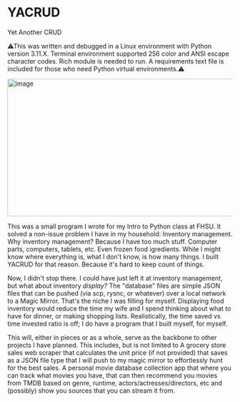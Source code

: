# YACRUD
Yet Another CRUD

⚠This was written and debugged in a Linux environment with Python version 3.11.X.
Terminal environment supported 256 color and ANSI escape character codes.
Rich module is needed to run.
A requirements text file is included for those who need Python virtual environments.⚠

<img width="885" height="308" alt="image" src="https://github.com/user-attachments/assets/b6b907c7-756f-46d9-91c1-50a5f7520637" />

This was a small program I wrote for my Intro to Python class at FHSU. It solved a non-issue problem I have in my household:
Inventory management.
Why inventory management?
Because I have too much stuff.
Computer parts, computers, tablets, etc.
Even frozen food igredients.
While I might know where everything is, what I don't know, is how many things.
I built YACRUD for that reason. Because it's hard to keep count of things.

Now, I didn't stop there. I could have just left it at inventory management, but what about inventory *display?*
The "database" files are simple JSON files that can be pushed (via scp, rysnc, or whatever) over a local network to a Magic Mirror.
That's the niche I was filling for myself. Displaying food inventory would reduce the time my wife and I spend thinking about what to have for dinner, or making shopping lists.
Realistically, the time saved vs time invested ratio is off; I do have a program that I built myself, for myself.

This will, either in pieces or as a whole, serve as the backbone to other projects I have planned.
This includes, but is not limited to
A grocery store sales web scraper that calculates the unit price (if not provided) that saves as a JSON file type that I will push to my magic mirror to effortlessly hunt for the best sales.
A personal movie database collection app that where you can track what movies you have, that can then recommend you movies from TMDB based on genre, runtime, actors/actresses/directors, etc and (possibly) show you sources that you can stream it from.
